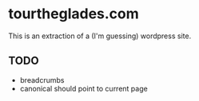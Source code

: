 tourtheglades.com
=================

This is an extraction of a (I'm guessing) wordpress site.

## TODO

* breadcrumbs
* canonical should point to current page
